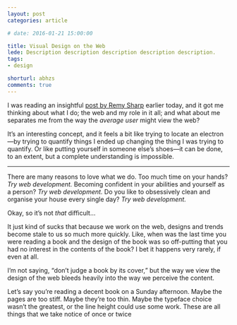 ```yaml
---
layout: post
categories: article

# date: 2016-01-21 15:00:00

title: Visual Design on the Web
lede: Description description description description description.
tags:
- design

shorturl: abhzs
comments: true
---
```



I was reading an insightful [post by Remy Sharp](https://remysharp.com/2016/01/20/why-i-love-working-with-the-web) earlier today, and it got me thinking about what I do; the web and my role in it all; and what about me separates me from the way the *average user* might view the web?

It’s an interesting concept, and it feels a bit like trying to locate an electron—by trying to quantify things I ended up changing the thing I was trying to quantify. Or like putting yourself in someone else’s shoes—it can be done, to an extent, but a complete understanding is impossible.


--------


There are many reasons to love what we do. Too much time on your hands? *Try web development.* Becoming confident in your abilities and yourself as a person? *Try web development.* Do you like to obsessively clean and organise your house every single day? *Try web development.*

Okay, so it’s not *that* difficult...

It just kind of sucks that because we work on the web, designs and trends become stale to us so much more quickly. Like, when was the last time you were reading a book and the design of the book was so off-putting that you had no interest in the contents of the book? I bet it happens very rarely, if even at all.

I’m not saying, <q>don’t judge a book by its cover,</q> but the way we view the design of the web bleeds heavily into the way we perceive the content.

Let’s say you’re reading a decent book on a Sunday afternoon. Maybe the pages are too stiff. Maybe they’re too thin. Maybe the typeface choice wasn’t the greatest, or the line height could use some work. These are all things that we take notice of once or twice





